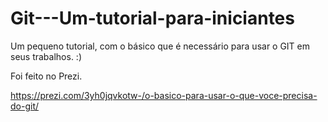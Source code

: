 # Git---Um-tutorial-para-iniciantes

Um pequeno tutorial, com o básico que é necessário para usar o GIT em seus trabalhos. :)

Foi feito no Prezi.

https://prezi.com/3yh0jqvkotw-/o-basico-para-usar-o-que-voce-precisa-do-git/
